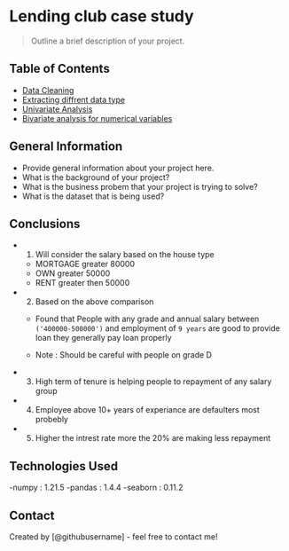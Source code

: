 # Lending club case study
> Outline a brief description of your project.


## Table of Contents
* [Data Cleaning]()
* [Extracting diffrent data type]()
* [Univariate Analysis]()
* [Bivariate analysis for numerical variables]()

<!-- You can include any other section that is pertinent to your problem -->

## General Information
- Provide general information about your project here.
- What is the background of your project?
- What is the business probem that your project is trying to solve?
- What is the dataset that is being used?

<!-- You don't have to answer all the questions - just the ones relevant to your project. -->

## Conclusions
- 1. Will consider the salary based on the house type

    - MORTGAGE greater 80000
    - OWN greater 50000
    - RENT greater then 50000

- 2. Based on the above comparison 

    - Found that People with any grade and annual salary between `('400000-500000')` and employment of `9 years` are good to provide loan they generally pay loan properly

    - Note : Should be careful with people on grade D

- 3. High term of tenure is helping people to repayment of any salary group

- 4. Employee above 10+ years of experiance are defaulters most probebly 

- 5. Higher the intrest rate more the 20% are making less repayment
<!-- You don't have to answer all the questions - just the ones relevant to your project. -->


## Technologies Used
-numpy 	: 1.21.5
-pandas : 1.4.4
-seaborn : 0.11.2

<!-- As the libraries versions keep on changing, it is recommended to mention the version of library used in this project -->

## Contact
Created by [@githubusername] - feel free to contact me!


<!-- Optional -->
<!-- ## License -->
<!-- This project is open source and available under the [... License](). -->

<!-- You don't have to include all sections - just the one's relevant to your project -->